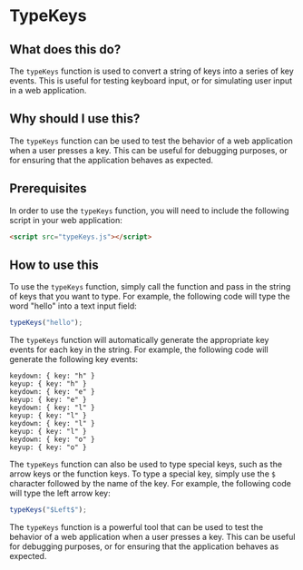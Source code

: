 
  
   # **TypeKeys**

## What does this do?

The `typeKeys` function is used to convert a string of keys into a series of key events. This is useful for testing keyboard input, or for simulating user input in a web application.

## Why should I use this?

The `typeKeys` function can be used to test the behavior of a web application when a user presses a key. This can be useful for debugging purposes, or for ensuring that the application behaves as expected.

## Prerequisites

In order to use the `typeKeys` function, you will need to include the following script in your web application:

```html
<script src="typeKeys.js"></script>
```

## How to use this

To use the `typeKeys` function, simply call the function and pass in the string of keys that you want to type. For example, the following code will type the word "hello" into a text input field:

```javascript
typeKeys("hello");
```

The `typeKeys` function will automatically generate the appropriate key events for each key in the string. For example, the following code will generate the following key events:

```
keydown: { key: "h" }
keyup: { key: "h" }
keydown: { key: "e" }
keyup: { key: "e" }
keydown: { key: "l" }
keyup: { key: "l" }
keydown: { key: "l" }
keyup: { key: "l" }
keydown: { key: "o" }
keyup: { key: "o" }
```

The `typeKeys` function can also be used to type special keys, such as the arrow keys or the function keys. To type a special key, simply use the `$` character followed by the name of the key. For example, the following code will type the left arrow key:

```javascript
typeKeys("$Left$");
```

The `typeKeys` function is a powerful tool that can be used to test the behavior of a web application when a user presses a key. This can be useful for debugging purposes, or for ensuring that the application behaves as expected.
  
  
